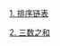 [1. 排序链表](https://leetcode.cn/problems/sort-list/description/)


[2. 三数之和](https://leetcode.cn/problems/3sum/description/)